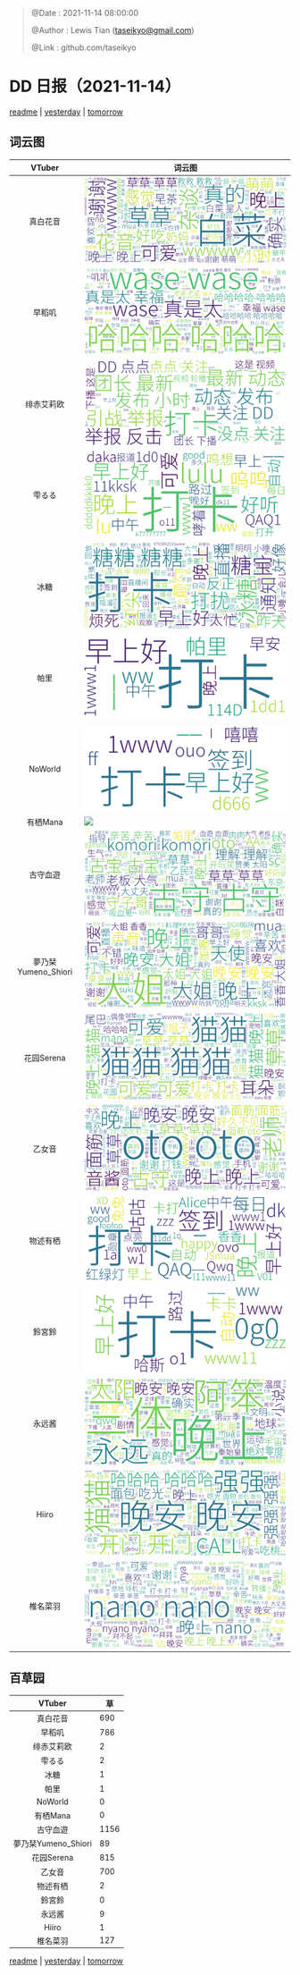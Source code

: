 > @Date    : 2021-11-14 08:00:00
>
> @Author  : Lewis Tian (taseikyo@gmail.com)
>
> @Link    : github.com/taseikyo

# DD 日报（2021-11-14）

[readme](../README.md) | [yesterday](2021-11-13.md) | [tomorrow](2021-11-15.md)

## 词云图

|VTuber|词云图|
|:-:|-|
|真白花音|![](../../images/daily/21402309_2021-11-14_purge_wordcloud.png)|
|早稻叽|![](../../images/daily/41682_2021-11-14_purge_wordcloud.png)|
|绯赤艾莉欧|![](../../images/daily/21396545_2021-11-14_purge_wordcloud.png)|
|雫るる|![](../../images/daily/21013446_2021-11-14_purge_wordcloud.png)|
|冰糖|![](../../images/daily/876396_2021-11-14_purge_wordcloud.png)|
|帕里|![](../../images/daily/4895312_2021-11-14_purge_wordcloud.png)|
|NoWorld|![](../../images/daily/21448649_2021-11-14_purge_wordcloud.png)|
|有栖Mana|![](../../images/daily/6542258_2021-11-14_purge_wordcloud.png)|
|古守血遊|![](../../images/daily/8725120_2021-11-14_purge_wordcloud.png)|
|夢乃栞Yumeno_Shiori|![](../../images/daily/14052636_2021-11-14_purge_wordcloud.png)|
|花园Serena|![](../../images/daily/14327465_2021-11-14_purge_wordcloud.png)|
|乙女音|![](../../images/daily/21320551_2021-11-14_purge_wordcloud.png)|
|物述有栖|![](../../images/daily/21449083_2021-11-14_purge_wordcloud.png)|
|鈴宮鈴|![](../../images/daily/21685677_2021-11-14_purge_wordcloud.png)|
|永远酱|![](../../images/daily/21701071_2021-11-14_purge_wordcloud.png)|
|Hiiro|![](../../images/daily/21919321_2021-11-14_purge_wordcloud.png)|
|椎名菜羽|![](../../images/daily/22347054_2021-11-14_purge_wordcloud.png)|

## 百草园

|VTuber|草|
|:-:|-|
|真白花音|690|
|早稻叽|786|
|绯赤艾莉欧|2|
|雫るる|2|
|冰糖|1|
|帕里|1|
|NoWorld|0|
|有栖Mana|0|
|古守血遊|1156|
|夢乃栞Yumeno_Shiori|89|
|花园Serena|815|
|乙女音|700|
|物述有栖|2|
|鈴宮鈴|0|
|永远酱|9|
|Hiiro|1|
|椎名菜羽|127|

[readme](../README.md) | [yesterday](2021-11-13.md) | [tomorrow](2021-11-15.md)
